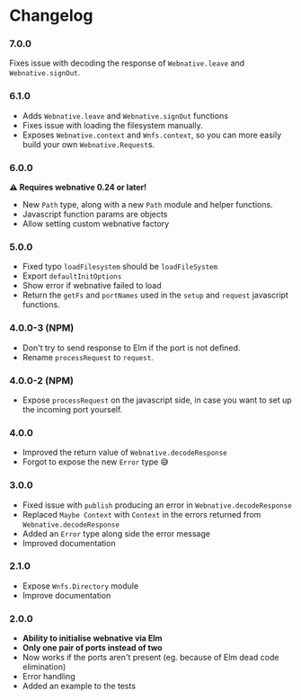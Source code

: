 # Changelog

### 7.0.0

Fixes issue with decoding the response of `Webnative.leave` and `Webnative.signOut`.


### 6.1.0

- Adds `Webnative.leave` and `Webnative.signOut` functions
- Fixes issue with loading the filesystem manually.
- Exposes `Webnative.context` and `Wnfs.context`,
  so you can more easily build your own `Webnative.Request`s.


### 6.0.0

__⚠️ Requires webnative 0.24 or later!__

- New `Path` type, along with a new `Path` module and helper functions.
- Javascript function params are objects
- Allow setting custom webnative factory


### 5.0.0

- Fixed typo `loadFilesystem` should be `loadFileSystem`
- Export `defaultInitOptions`
- Show error if webnative failed to load
- Return the `getFs` and `portNames` used in the `setup` and `request` javascript functions.


### 4.0.0-3 (NPM)

- Don't try to send response to Elm if the port is not defined.
- Rename `processRequest` to `request`.


### 4.0.0-2 (NPM)

- Expose `processRequest` on the javascript side, in case you want to set up the incoming port yourself.


### 4.0.0

- Improved the return value of `Webnative.decodeResponse`
- Forgot to expose the new `Error` type 😅


### 3.0.0

- Fixed issue with `publish` producing an error in `Webnative.decodeResponse`
- Replaced `Maybe Context` with `Context` in the errors returned from `Webnative.decodeResponse`
- Added an `Error` type along side the error message
- Improved documentation


### 2.1.0

- Expose `Wnfs.Directory` module
- Improve documentation


### 2.0.0

- **Ability to initialise webnative via Elm**
- **Only one pair of ports instead of two**
- Now works if the ports aren't present (eg. because of Elm dead code elimination)
- Error handling
- Added an example to the tests

